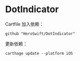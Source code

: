 # DotIndicator

Cartfile 加入依赖：

```
github "HeroSwift/DotIndicator"
```

更新依赖：

```
carthage update --platform iOS
```
